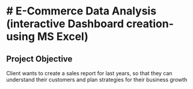# # E-Commerce Data Analysis (interactive Dashboard creation- using MS Excel)
## Project Objective
Client wants to create a sales report for last years, so that they can understand their customers and plan strategies for their business growth

